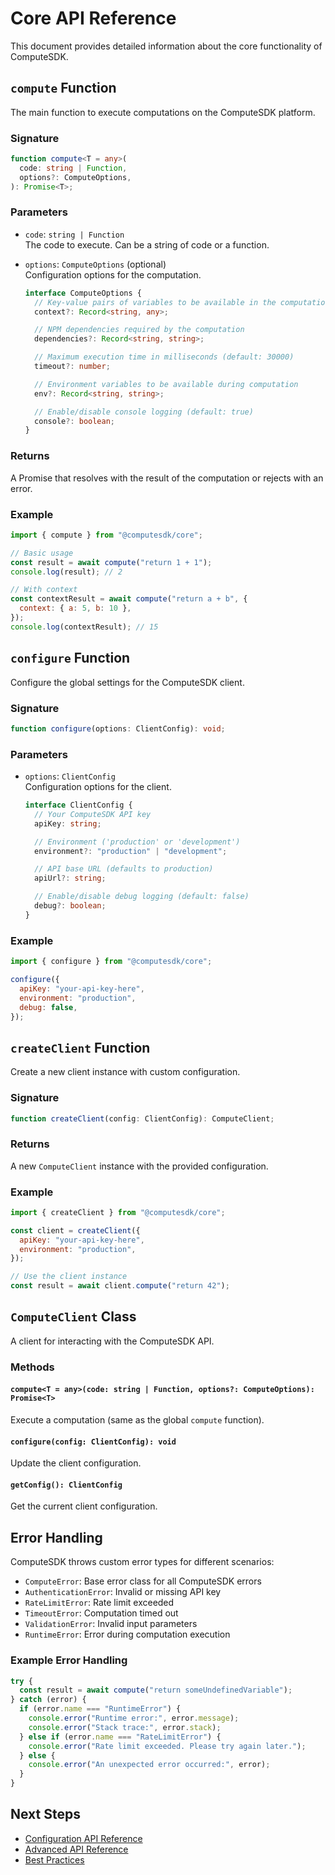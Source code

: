 # Core API Reference

This document provides detailed information about the core functionality of ComputeSDK.

## `compute` Function

The main function to execute computations on the ComputeSDK platform.

### Signature

```typescript
function compute<T = any>(
  code: string | Function,
  options?: ComputeOptions,
): Promise<T>;
```

### Parameters

- `code`: `string | Function`  
  The code to execute. Can be a string of code or a function.

- `options`: `ComputeOptions` (optional)  
  Configuration options for the computation.

  ```typescript
  interface ComputeOptions {
    // Key-value pairs of variables to be available in the computation context
    context?: Record<string, any>;

    // NPM dependencies required by the computation
    dependencies?: Record<string, string>;

    // Maximum execution time in milliseconds (default: 30000)
    timeout?: number;

    // Environment variables to be available during computation
    env?: Record<string, string>;

    // Enable/disable console logging (default: true)
    console?: boolean;
  }
  ```

### Returns

A Promise that resolves with the result of the computation or rejects with an error.

### Example

```javascript
import { compute } from "@computesdk/core";

// Basic usage
const result = await compute("return 1 + 1");
console.log(result); // 2

// With context
const contextResult = await compute("return a + b", {
  context: { a: 5, b: 10 },
});
console.log(contextResult); // 15
```

## `configure` Function

Configure the global settings for the ComputeSDK client.

### Signature

```typescript
function configure(options: ClientConfig): void;
```

### Parameters

- `options`: `ClientConfig`  
  Configuration options for the client.

  ```typescript
  interface ClientConfig {
    // Your ComputeSDK API key
    apiKey: string;

    // Environment ('production' or 'development')
    environment?: "production" | "development";

    // API base URL (defaults to production)
    apiUrl?: string;

    // Enable/disable debug logging (default: false)
    debug?: boolean;
  }
  ```

### Example

```javascript
import { configure } from "@computesdk/core";

configure({
  apiKey: "your-api-key-here",
  environment: "production",
  debug: false,
});
```

## `createClient` Function

Create a new client instance with custom configuration.

### Signature

```typescript
function createClient(config: ClientConfig): ComputeClient;
```

### Returns

A new `ComputeClient` instance with the provided configuration.

### Example

```javascript
import { createClient } from "@computesdk/core";

const client = createClient({
  apiKey: "your-api-key-here",
  environment: "production",
});

// Use the client instance
const result = await client.compute("return 42");
```

## `ComputeClient` Class

A client for interacting with the ComputeSDK API.

### Methods

#### `compute<T = any>(code: string | Function, options?: ComputeOptions): Promise<T>`

Execute a computation (same as the global `compute` function).

#### `configure(config: ClientConfig): void`

Update the client configuration.

#### `getConfig(): ClientConfig`

Get the current client configuration.

## Error Handling

ComputeSDK throws custom error types for different scenarios:

- `ComputeError`: Base error class for all ComputeSDK errors
- `AuthenticationError`: Invalid or missing API key
- `RateLimitError`: Rate limit exceeded
- `TimeoutError`: Computation timed out
- `ValidationError`: Invalid input parameters
- `RuntimeError`: Error during computation execution

### Example Error Handling

```javascript
try {
  const result = await compute("return someUndefinedVariable");
} catch (error) {
  if (error.name === "RuntimeError") {
    console.error("Runtime error:", error.message);
    console.error("Stack trace:", error.stack);
  } else if (error.name === "RateLimitError") {
    console.error("Rate limit exceeded. Please try again later.");
  } else {
    console.error("An unexpected error occurred:", error);
  }
}
```

## Next Steps

- [Configuration API Reference](/docs/api/configuration)
- [Advanced API Reference](/docs/api/advanced)
- [Best Practices](/docs/guides/best-practices)
